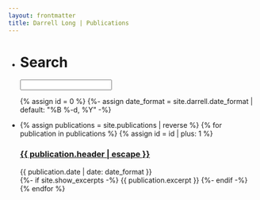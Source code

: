```yaml
---
layout: frontmatter
title: Darrell Long | Publications
---
```


<script type="text/javascript">
  function filter(input) {
    var text = input.toLowerCase();
    var id = 1;
    {% assign publications = site.publications | reverse %}
    {% for publication in publications %}
      var content = {{
        publication.content | downcase | strip_html | jsonify
      }};
      var header = {{
        publication.header | downcase | strip_html | jsonify
        }};
      var date = {{
        publication.date | date: "%-d %B %Y" | downcase | strip_html | jsonify
      }};
      var div = document.getElementById(id);
      div.style.display = (
        content.includes(text) || header.includes(text) || date.includes(text) || text == ""
      ) ? 'unset' : 'none';
      id += 1;
    {% endfor %}
  }
</script>

<ul class="posts">
  <li class="posts-labelgroup" id="posts-labelgroup">
    <h1 id="posts-label">Search</h1>
    <div class="search-container">
      <div class="search-section">
        <i class="icon-search"></i>
        <input type="text" name="search" id="text" oninput="filter(document.getElementById('text').value)">
      </div>
    </div>
  </li>

  {% assign id = 0 %}
  {%- assign date_format = site.darrell.date_format | default: "%B %-d, %Y" -%}
  <li>
    {% assign publications = site.publications | reverse %}
    {% for publication in publications %}
      {% assign id = id | plus: 1 %}
      <div id="{{ id }}">
        <a class="post-link" href="{{ publication.url | relative_url }}">
          <h3 class="post-title">{{ publication.header | escape }}</h3>
        </a>
        <div class="post-meta">
          <div class="post-date">
            <i class="icon-calendar"></i>
              {{ publication.date | date: date_format }}
          </div>
        </div>
        <div class="post">
          {%- if site.show_excerpts -%}
            {{ publication.excerpt }}
          {%- endif -%}
        </div>
      </div>
    {% endfor %}
  </li>
</ul>

